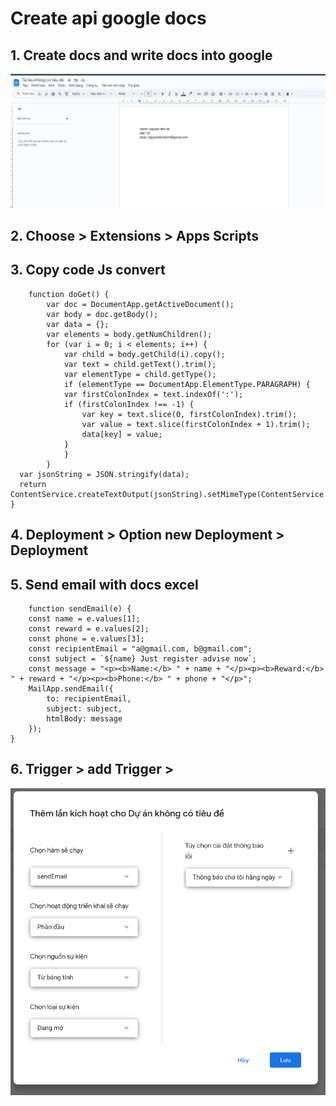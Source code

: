 # Create api google docs

## 1. Create docs and write docs into google 

![alt text](./assets/image.png)

## 2. Choose > Extensions > Apps Scripts 

## 3. Copy code Js convert

```
    function doGet() {
        var doc = DocumentApp.getActiveDocument();
        var body = doc.getBody();
        var data = {};
        var elements = body.getNumChildren();
        for (var i = 0; i < elements; i++) {
            var child = body.getChild(i).copy();
            var text = child.getText().trim();
            var elementType = child.getType();
            if (elementType == DocumentApp.ElementType.PARAGRAPH) {
            var firstColonIndex = text.indexOf(':');
            if (firstColonIndex !== -1) {
                var key = text.slice(0, firstColonIndex).trim();
                var value = text.slice(firstColonIndex + 1).trim();
                data[key] = value;
            }
            }
        }
  var jsonString = JSON.stringify(data);
  return ContentService.createTextOutput(jsonString).setMimeType(ContentService.MimeType.JSON);
}
```

## 4. Deployment > Option new Deployment > Deployment


## 5. Send email with docs excel 

```
    function sendEmail(e) {
    const name = e.values[1];
    const reward = e.values[2];
    const phone = e.values[3];
    const recipientEmail = "a@gmail.com, b@gmail.com"; 
    const subject = `${name} Just register advise now`;
    const message = "<p><b>Name:</b> " + name + "</p><p><b>Reward:</b> " + reward + "</p><p><b>Phone:</b> " + phone + "</p>";
    MailApp.sendEmail({
        to: recipientEmail,
        subject: subject,
        htmlBody: message
    });
}

```

## 6. Trigger > add Trigger > 
![alt text](./assets/trigger.png)


